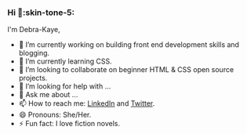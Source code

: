 ### Hi :wave::skin-tone-5:

I'm Debra-Kaye, 
<!--
**debrakayeelliott/debrakayeelliott** is a ✨ _special_ ✨ repository because its `README.md` (this file) appears on your GitHub profile.

Here are some ideas to get you started:
-->
- 🔭 I’m currently working on building front end development skills and blogging.
- 🌱 I’m currently learning CSS.
- 👯 I’m looking to collaborate on beginner HTML & CSS open source projects.
- 🤔 I’m looking for help with ...
- 💬 Ask me about ...
- 📫 How to reach me: [LinkedIn](https://www.linkedin.com/in/debrakayeelliott/) and [Twitter](https://twitter.com/debrakayelliott).
- 😄 Pronouns: She/Her.
- ⚡ Fun fact: I love fiction novels.